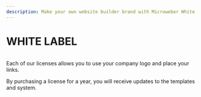 ```yaml
---
description: Make your own website builder brand with Microweber White Label!
---
```


# WHITE LABEL

<figure><img src="https://microweber.com/userfiles/templates/microweber_com/home/liveedit.mp4" alt=""><figcaption></figcaption></figure>





Each of our licenses allows you to use your company logo and place your links.&#x20;

By purchasing a license for a year, you will receive updates to the templates and system.
